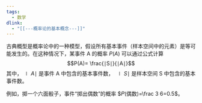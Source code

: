 ```yaml
---
tags:
  - 数学
dlink:
  - "[[---概率论的基本概念---]]"
---
```

古典概型是概率论中的一种模型，假设所有基本事件（样本空间中的元素）是等可能发生的。在这种情况下，某事件 A 的概率 $P(A)$ 可以通过公式计算
$$P(A)= \frac{∣S∣}{∣A∣}​$$
其中，$∣A∣$ 是事件 A 中包含的基本事件数， $∣S∣$ 是样本空间 S 中包含的基本事件数。

例如，掷一个六面骰子，事件“掷出偶数”的概率 $𝑃(偶数)=\frac 3 6=0.5$。